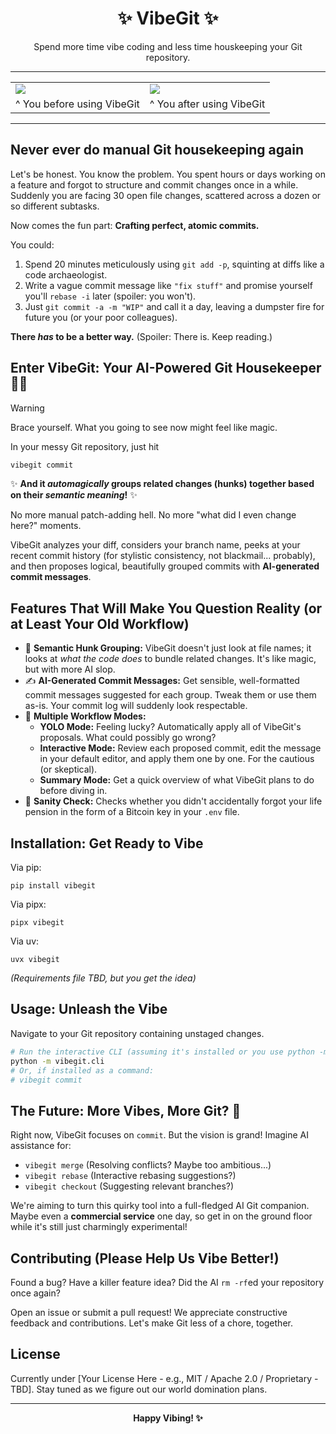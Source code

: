 <h1 align="center">✨ VibeGit ✨</h1>

<p align="center">
Spend more time vibe coding and less time houskeeping your Git repository.
</p>

---

<style>
  table#header-table td {
    border: none;
    margin: 24px 0;
  }
</style>
<table id="header-table">
  <tbody>
    <tr>
      <td><img src="resources/before-vibegit.png"></td>
      <td><img src="resources/after-vibegit.png"></td>
    </tr>
    <tr>
      <td>^ You before using VibeGit</td>
      <td>^ You after using VibeGit</td>
    </tr>
  </tbody>
</table>

---

## Never ever do manual Git housekeeping again

Let's be honest. You know the problem. You spent hours or days working on a feature and forgot to structure and commit changes once in a while. Suddenly you are facing 30 open file changes, scattered across a dozen or so different subtasks.

Now comes the fun part: **Crafting perfect, atomic commits.**

You could:

1.  Spend 20 minutes meticulously using `git add -p`, squinting at diffs like a code archaeologist.
2.  Write a vague commit message like `"fix stuff"` and promise yourself you'll `rebase -i` later (spoiler: you won't).
3.  Just `git commit -a -m "WIP"` and call it a day, leaving a dumpster fire for future you (or your poor colleagues).

**There *has* to be a better way.** (Spoiler: There is. Keep reading.)

## Enter VibeGit: Your AI-Powered Git Housekeeper 🤖🧹

> [!WARNING]
> Brace yourself. What you going to see now might feel like magic.

In your messy Git repository, just hit

```bash
vibegit commit
```

✨ **And it *automagically* groups related changes (hunks) together based on their *semantic meaning*!** ✨

No more manual patch-adding hell. No more "what did I even change here?" moments.

VibeGit analyzes your diff, considers your branch name, peeks at your recent commit history (for stylistic consistency, not blackmail... probably), and then proposes logical, beautifully grouped commits with **AI-generated commit messages**.

## Features That Will Make You Question Reality (or at Least Your Old Workflow)

*   🧠 **Semantic Hunk Grouping:** VibeGit doesn't just look at file names; it looks at *what the code does* to bundle related changes. It's like magic, but with more AI slop.
*   ✍️ **AI-Generated Commit Messages:** Get sensible, well-formatted commit messages suggested for each group. Tweak them or use them as-is. Your commit log will suddenly look respectable.
*   🤖 **Multiple Workflow Modes:**
    *   **YOLO Mode:** Feeling lucky? Automatically apply all of VibeGit's proposals. What could possibly go wrong?
    *   **Interactive Mode:** Review each proposed commit, edit the message in your default editor, and apply them one by one. For the cautious (or skeptical).
    *   **Summary Mode:** Get a quick overview of what VibeGit plans to do before diving in.
*   🚫 **Sanity Check:** Checks whether you didn't accidentally forgot your life pension in the form of a Bitcoin key in your `.env` file. 

## Installation: Get Ready to Vibe

Via pip:

```
pip install vibegit
```

Via pipx:

```
pipx vibegit
```

Via uv:

```
uvx vibegit
```


*(Requirements file TBD, but you get the idea)*

## Usage: Unleash the Vibe

Navigate to your Git repository containing unstaged changes.

```bash
# Run the interactive CLI (assuming it's installed or you use python -m)
python -m vibegit.cli
# Or, if installed as a command:
# vibegit commit
```

## The Future: More Vibes, More Git? 🚀

Right now, VibeGit focuses on `commit`. But the vision is grand! Imagine AI assistance for:

*   `vibegit merge` (Resolving conflicts? Maybe too ambitious...)
*   `vibegit rebase` (Interactive rebasing suggestions?)
*   `vibegit checkout` (Suggesting relevant branches?)

We're aiming to turn this quirky tool into a full-fledged AI Git companion. Maybe even a **commercial service** one day, so get in on the ground floor while it's still just charmingly experimental!

## Contributing (Please Help Us Vibe Better!)

Found a bug? Have a killer feature idea? Did the AI `rm -rf`ed your repository once again?

Open an issue or submit a pull request! We appreciate constructive feedback and contributions. Let's make Git less of a chore, together.

## License

Currently under [Your License Here - e.g., MIT / Apache 2.0 / Proprietary - TBD]. Stay tuned as we figure out our world domination plans.

---

<p align="center">
  <b>Happy Vibing! ✨</b>
</p>
